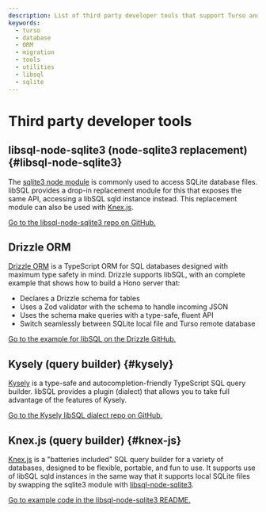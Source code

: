 ```yaml
---
description: List of third party developer tools that support Turso and libSQL, including ORMs and migration utilities.
keywords:
  - turso
  - database
  - ORM
  - migration
  - tools
  - utilities
  - libsql
  - sqlite
---
```


# Third party developer tools

## libsql-node-sqlite3 (node-sqlite3 replacement) {#libsql-node-sqlite3}

The [sqlite3 node module] is commonly used to access SQLite database files.
libSQL provides a drop-in replacement module for this that exposes the same API,
accessing a libSQL sqld instance instead. This replacement module can also be
used with [Knex.js](#knex-js).

[Go to the libsql-node-sqlite3 repo on GitHub.][libsql-node-sqlite3]

## Drizzle ORM

[Drizzle ORM] is a TypeScript ORM for SQL databases designed with maximum type
safety in mind. Drizzle supports libSQL, with an complete example that shows how
to build a Hono server that:

- Declares a Drizzle schema for tables
- Uses a Zod validator with the schema to handle incoming JSON
- Uses the schema make queries with a type-safe, fluent API
- Switch seamlessly between SQLite local file and Turso remote database

[Go to the example for libSQL on the Drizzle GitHub.][drizzle-libsql-example]

## Kysely (query builder) {#kysely}

[Kysely] is a type-safe and autocompletion-friendly TypeScript SQL query builder.
libSQL provides a plugin (dialect) that allows you to take full advantage of the
features of Kysely.

[Go to the Kysely libSQL dialect repo on GitHub.][kysely-libsql]

## Knex.js (query builder) {#knex-js}

[Knex.js] is a "batteries included" SQL query builder for a variety of
databases, designed to be flexible, portable, and fun to use. It supports use of
libSQL sqld instances in the same way that it supports local SQLite files by
swapping the sqlite3 module with [libsql-node-sqlite3](#libsql-node-sqlite3).

[Go to example code in the libsql-node-sqlite3 README.][libsql-node-sqlite3-knex]

[Drizzle ORM]: https://github.com/drizzle-team/drizzle-orm#readme
[drizzle-libsql-example]: https://github.com/drizzle-team/drizzle-orm/tree/main/examples/libsql#readme
[Kysely]: https://github.com/kysely-org/kysely#readme
[kysely-libsql]: https://github.com/libsql/kysely-libsql#readme
[sqlite3 node module]: https://github.com/TryGhost/node-sqlite3#readme
[libsql-node-sqlite3]: https://github.com/libsql/libsql-node-sqlite3#readme
[Knex.js]: https://knexjs.org/
[libsql-node-sqlite3-knex]: https://github.com/libsql/libsql-node-sqlite3#usage-with-knex
